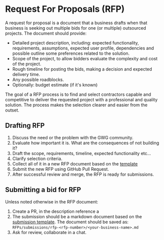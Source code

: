 # Request For Proposals (RFP)

A request for proposal is a document that a business drafts when that business is seeking out multiple bids for one (or multiple) outsourced projects. The document should provide:

- Detailed project description, including: expected functionality, requirements, assumptions, expected user profile, dependencies and possible outline some preferences related to the solution.
- Scope of the project, to allow bidders evaluate the complexity and cost of the project.
- Rough timeline for posting the bids, making a decision and expected delivery time.
- Any possible roadblocks.
- Optionally: budget estimate (if it's known)

The goal of a RFP process is to find and select contractors capable and competitive to deliver the requested project with a professional and quality solution. The process makes the selection clearer and easier from the outset.

## Drafting RFP

1. Discuss the need or the problem with the GWG community.
2. Evaluate how important it is. What are the consequences of not building it?
3. Draft the scope, requirements, timeline, expected functionality etc...
4. Clarify selection criteria.
5. Collect all of it in a new RFP document based on the [template](./TEMPLATE.md)
6. Submit the new RFP using GitHub Pull Request.
7. After successful review and merge, the RFP is ready for submissions.

## Submitting a bid for RFP

Unless noted otherwise in the RFP document:

1. Create a PR, in the description reference a
2. The submission should be a markdown document based on the [submission template](./TEMPLATE_SUBMISSION.md). The document should be saved as: `RFPs/submissions/rfp-<rfp-number>/<your-business-name>.md`
3. Ask for review, collaborate in a chat.
